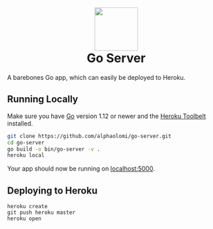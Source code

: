 <h1 align="center">
  <img src="https://d1q6f0aelx0por.cloudfront.net/product-logos/81630ec2-d253-4eb2-b36c-eb54072cb8d6-golang.png" width="100px"><br>
  Go Server
 </h1>

A barebones Go app, which can easily be deployed to Heroku.


## Running Locally

Make sure you have [Go](http://golang.org/doc/install) version 1.12 or newer and the [Heroku Toolbelt](https://toolbelt.heroku.com/) installed.

```bash
git clone https://github.com/alphaolomi/go-server.git
cd go-server
go build -o bin/go-server -v .
heroku local
```

Your app should now be running on [localhost:5000](http://localhost:5000/).

## Deploying to Heroku

```bashsh
heroku create
git push heroku master
heroku open
```
